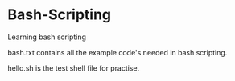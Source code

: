 # Bash-Scripting
Learning bash scripting


bash.txt contains all the example code's needed in bash scripting.

hello.sh is the test shell file for practise.
